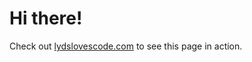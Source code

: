 # Hi there!

Check out [lydslovescode.com](https://www.lydslovescode.com) to see this page in action. 
